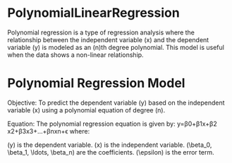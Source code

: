 # PolynomialLinearRegression
Polynomial regression is a type of regression analysis where the relationship between the independent variable (x) and the dependent variable (y) is modeled as an (n)th degree polynomial. This model is useful when the data shows a non-linear relationship.

<h1>Polynomial Regression Model</h1>
Objective: To predict the dependent variable (y) based on the independent variable (x) using a polynomial equation of degree (n).

Equation: The polynomial regression equation is given by:
y=β0​+β1​x+β2​x2+β3​x3+…+βn​xn+ϵ
where:

(y) is the dependent variable.
(x) is the independent variable.
(\beta_0, \beta_1, \ldots, \beta_n) are the coefficients.
(\epsilon) is the error term.
